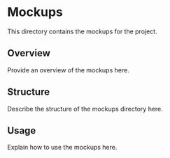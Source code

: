 # Mockups

This directory contains the mockups for the project.

## Overview

Provide an overview of the mockups here.

## Structure

Describe the structure of the mockups directory here.

## Usage

Explain how to use the mockups here.